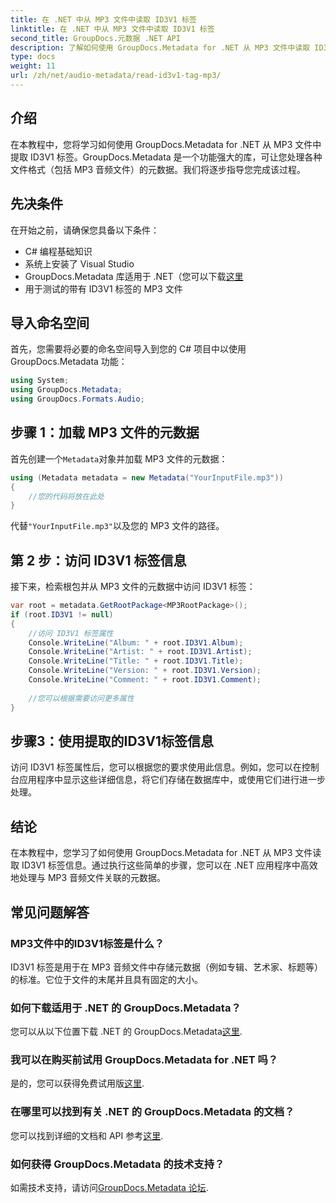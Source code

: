 ```yaml
---
title: 在 .NET 中从 MP3 文件中读取 ID3V1 标签
linktitle: 在 .NET 中从 MP3 文件中读取 ID3V1 标签
second_title: GroupDocs.元数据 .NET API
description: 了解如何使用 GroupDocs.Metadata for .NET 从 MP3 文件中读取 ID3V1 标签。带有代码示例的分步教程。
type: docs
weight: 11
url: /zh/net/audio-metadata/read-id3v1-tag-mp3/
---
```

## 介绍
在本教程中，您将学习如何使用 GroupDocs.Metadata for .NET 从 MP3 文件中提取 ID3V1 标签。GroupDocs.Metadata 是一个功能强大的库，可让您处理各种文件格式（包括 MP3 音频文件）的元数据。我们将逐步指导您完成该过程。
## 先决条件
在开始之前，请确保您具备以下条件：
- C# 编程基础知识
- 系统上安装了 Visual Studio
-  GroupDocs.Metadata 库适用于 .NET（您可以下载[这里](https://releases.groupdocs.com/metadata/net/）)
- 用于测试的带有 ID3V1 标签的 MP3 文件

## 导入命名空间
首先，您需要将必要的命名空间导入到您的 C# 项目中以使用 GroupDocs.Metadata 功能：
```csharp
using System;
using GroupDocs.Metadata;
using GroupDocs.Formats.Audio;
```
## 步骤 1：加载 MP3 文件的元数据
首先创建一个`Metadata`对象并加载 MP3 文件的元数据：
```csharp
using (Metadata metadata = new Metadata("YourInputFile.mp3"))
{
    //您的代码将放在此处
}
```
代替`"YourInputFile.mp3"`以及您的 MP3 文件的路径。
## 第 2 步：访问 ID3V1 标签信息
接下来，检索根包并从 MP3 文件的元数据中访问 ID3V1 标签：
```csharp
var root = metadata.GetRootPackage<MP3RootPackage>();
if (root.ID3V1 != null)
{
    //访问 ID3V1 标签属性
    Console.WriteLine("Album: " + root.ID3V1.Album);
    Console.WriteLine("Artist: " + root.ID3V1.Artist);
    Console.WriteLine("Title: " + root.ID3V1.Title);
    Console.WriteLine("Version: " + root.ID3V1.Version);
    Console.WriteLine("Comment: " + root.ID3V1.Comment);
    
    //您可以根据需要访问更多属性
}
```
## 步骤3：使用提取的ID3V1标签信息
访问 ID3V1 标签属性后，您可以根据您的要求使用此信息。例如，您可以在控制台应用程序中显示这些详细信息，将它们存储在数据库中，或使用它们进行进一步处理。

## 结论
在本教程中，您学习了如何使用 GroupDocs.Metadata for .NET 从 MP3 文件读取 ID3V1 标签信息。通过执行这些简单的步骤，您可以在 .NET 应用程序中高效地处理与 MP3 音频文件关联的元数据。

## 常见问题解答
### MP3文件中的ID3V1标签是什么？
ID3V1 标签是用于在 MP3 音频文件中存储元数据（例如专辑、艺术家、标题等）的标准。它位于文件的末尾并且具有固定的大小。
### 如何下载适用于 .NET 的 GroupDocs.Metadata？
您可以从以下位置下载 .NET 的 GroupDocs.Metadata[这里](https://releases.groupdocs.com/metadata/net/).
### 我可以在购买前试用 GroupDocs.Metadata for .NET 吗？
是的，您可以获得免费试用版[这里](https://releases.groupdocs.com/).
### 在哪里可以找到有关 .NET 的 GroupDocs.Metadata 的文档？
您可以找到详细的文档和 API 参考[这里](https://reference.groupdocs.com/metadata/net/).
### 如何获得 GroupDocs.Metadata 的技术支持？
如需技术支持，请访问[GroupDocs.Metadata 论坛](https://forum.groupdocs.com/c/metadata/14).